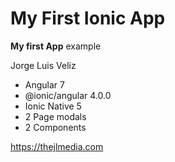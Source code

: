 My First Ionic App
==========
**My first App** example 

Jorge Luis Veliz

* Angular 7
* @ionic/angular 4.0.0
* Ionic Native 5
* 2 Page modals
* 2 Components

https://thejlmedia.com
